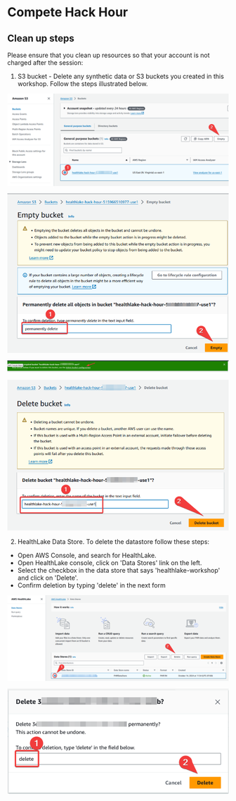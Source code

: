 # Compete Hack Hour

## Clean up steps

Please ensure that you clean up resources so that your account is not charged after the session:

1. S3 bucket - Delete any synthetic data or S3 buckets you created in this workshop. Follow the steps illustrated below.

![S3 bucket empty](/docs/assets/90-cleanup-s3-empty.png)

![S3 bucket empty confirmation](/docs/assets/91-cleanup-s3-empty-confirm.png)

![S3 bucket choose delete configuration](/docs/assets/93-cleanup-s3-delete.png)

![S3 bucket deletion confirmation](/docs/assets/94-cleanup-s3-delete-confirm.png)


2. HealthLake Data Store. To delete the datastore follow these steps: 
  - Open AWS Console, and search for HealthLake. 
  - Open HealthLake console, click on 'Data Stores' link on the left. 
  - Select the checkbox in the data store that says 'healthlake-workshop' and click on 'Delete'.
  - Confirm deletion by typing 'delete' in the next form

![HealthLake deletion](/docs/assets/95-cleanup-healthlake.png)

![Confirm HealthLake deletion](/docs/assets/96-cleanup-healthlake-confirm.png)

